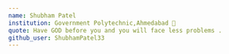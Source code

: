 ```yaml
---
name: Shubham Patel 
institution: Government Polytechnic,Ahmedabad 🚩
quote: Have GOD before you and you will face less problems . 
github_user: ShubhamPatel33
---
```

